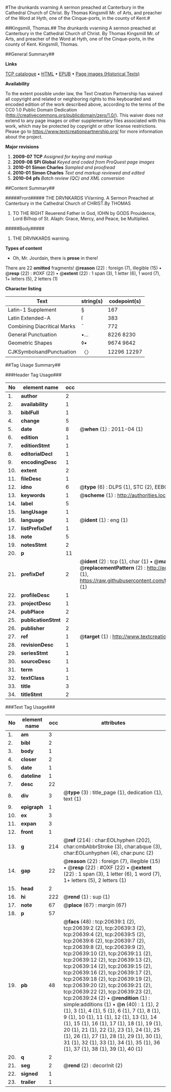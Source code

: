 #The drunkards vvarning A sermon preached at Canterbury in the Cathedral Church of Christ. By Thomas Kingsmill Mr. of Arts, and preacher of the Word at Hyth, one of the Cinque-ports, in the county of Kent.#

##Kingsmill, Thomas.##
The drunkards vvarning A sermon preached at Canterbury in the Cathedral Church of Christ. By Thomas Kingsmill Mr. of Arts, and preacher of the Word at Hyth, one of the Cinque-ports, in the county of Kent.
Kingsmill, Thomas.

##General Summary##

**Links**

[TCP catalogue](http://www.ota.ox.ac.uk/tcp/)  • 
[HTML](http://tei.it.ox.ac.uk/tcp/Texts-HTML/free/A04/A04870.html)  • 
[EPUB](http://tei.it.ox.ac.uk/tcp/Texts-EPUB/free/A04/A04870.epub) • 
[Page images (Historical Texts)](https://historicaltexts.jisc.ac.uk/eebo-99855164e)

**Availability**

To the extent possible under law, the Text Creation Partnership has waived all copyright and related or neighboring rights to this keyboarded and encoded edition of the work described above, according to the terms of the CC0 1.0 Public Domain Dedication (http://creativecommons.org/publicdomain/zero/1.0/). This waiver does not extend to any page images or other supplementary files associated with this work, which may be protected by copyright or other license restrictions. Please go to https://www.textcreationpartnership.org/ for more information about the project.

**Major revisions**

1. __2009-07__ __TCP__ *Assigned for keying and markup*
1. __2009-08__ __SPi Global__ *Keyed and coded from ProQuest page images*
1. __2010-01__ __Simon Charles__ *Sampled and proofread*
1. __2010-01__ __Simon Charles__ *Text and markup reviewed and edited*
1. __2010-04__ __pfs__ *Batch review (QC) and XML conversion*

##Content Summary##

#####Front#####
THE DRVNKARDS VVarning. A Sermon Preached at Canterbury
in the Cathedral Church of CHRIST.By THOMAS 
1. TO THE RIGHT Reuerend Father in God, IOHN by GODS Prouidence,
Lord Biſhop of St. Aſaph: Grace, Mercy, and Peace, be
Multiplied.

#####Body#####

1. THE DRVNKARDS warning.

**Types of content**

  * Oh, Mr. Jourdain, there is **prose** in there!

There are 22 **omitted** fragments! 
 @__reason__ (22) : foreign (7), illegible (15)  •  @__resp__ (22) : #OXF (22)  •  @__extent__ (22) : 1 span (3), 1 letter (6), 1 word (7), 1+ letters (5), 2 letters (1)

**Character listing**


|Text|string(s)|codepoint(s)|
|---|---|---|
|Latin-1 Supplement|§|167|
|Latin Extended-A|ſ|383|
|Combining             Diacritical Marks|̄|772|
|General Punctuation|•…|8226 8230|
|Geometric Shapes|◊▪|9674 9642|
|CJKSymbolsandPunctuation|〈〉|12296 12297|

##Tag Usage Summary##

###Header Tag Usage###

|No|element name|occ|attributes|
|---|---|---|---|
|1.|__author__|2||
|2.|__availability__|1||
|3.|__biblFull__|1||
|4.|__change__|5||
|5.|__date__|8| @__when__ (1) : 2011-04 (1)|
|6.|__edition__|1||
|7.|__editionStmt__|1||
|8.|__editorialDecl__|1||
|9.|__encodingDesc__|1||
|10.|__extent__|2||
|11.|__fileDesc__|1||
|12.|__idno__|6| @__type__ (6) : DLPS (1), STC (2), EEBO-CITATION (1), PROQUEST (1), VID (1)|
|13.|__keywords__|1| @__scheme__ (1) : http://authorities.loc.gov/ (1)|
|14.|__label__|5||
|15.|__langUsage__|1||
|16.|__language__|1| @__ident__ (1) : eng (1)|
|17.|__listPrefixDef__|1||
|18.|__note__|5||
|19.|__notesStmt__|2||
|20.|__p__|11||
|21.|__prefixDef__|2| @__ident__ (2) : tcp (1), char (1)  •  @__matchPattern__ (2) : ([0-9\-]+):([0-9IVX]+) (1), (.+) (1)  •  @__replacementPattern__ (2) : http://eebo.chadwyck.com/downloadtiff?vid=$1&page=$2 (1), https://raw.githubusercontent.com/textcreationpartnership/Texts/master/tcpchars.xml#$1 (1)|
|22.|__profileDesc__|1||
|23.|__projectDesc__|1||
|24.|__pubPlace__|2||
|25.|__publicationStmt__|2||
|26.|__publisher__|2||
|27.|__ref__|1| @__target__ (1) : http://www.textcreationpartnership.org/docs/. (1)|
|28.|__revisionDesc__|1||
|29.|__seriesStmt__|1||
|30.|__sourceDesc__|1||
|31.|__term__|1||
|32.|__textClass__|1||
|33.|__title__|3||
|34.|__titleStmt__|2||


###Text Tag Usage###

|No|element name|occ|attributes|
|---|---|---|---|
|1.|__am__|3||
|2.|__bibl__|2||
|3.|__body__|1||
|4.|__closer__|2||
|5.|__date__|1||
|6.|__dateline__|1||
|7.|__desc__|22||
|8.|__div__|3| @__type__ (3) : title_page (1), dedication (1), text (1)|
|9.|__epigraph__|1||
|10.|__ex__|3||
|11.|__expan__|3||
|12.|__front__|1||
|13.|__g__|214| @__ref__ (214) : char:EOLhyphen (202), char:cmbAbbrStroke (3), char:abque (3), char:EOLunhyphen (4), char:punc (2)|
|14.|__gap__|22| @__reason__ (22) : foreign (7), illegible (15)  •  @__resp__ (22) : #OXF (22)  •  @__extent__ (22) : 1 span (3), 1 letter (6), 1 word (7), 1+ letters (5), 2 letters (1)|
|15.|__head__|2||
|16.|__hi__|222| @__rend__ (1) : sup (1)|
|17.|__note__|67| @__place__ (67) : margin (67)|
|18.|__p__|57||
|19.|__pb__|48| @__facs__ (48) : tcp:20639:1 (2), tcp:20639:2 (2), tcp:20639:3 (2), tcp:20639:4 (2), tcp:20639:5 (2), tcp:20639:6 (2), tcp:20639:7 (2), tcp:20639:8 (2), tcp:20639:9 (2), tcp:20639:10 (2), tcp:20639:11 (2), tcp:20639:12 (2), tcp:20639:13 (2), tcp:20639:14 (2), tcp:20639:15 (2), tcp:20639:16 (2), tcp:20639:17 (2), tcp:20639:18 (2), tcp:20639:19 (2), tcp:20639:20 (2), tcp:20639:21 (2), tcp:20639:22 (2), tcp:20639:23 (2), tcp:20639:24 (2)  •  @__rendition__ (1) : simple:additions (1)  •  @__n__ (40) : 1 (1), 2 (1), 3 (1), 4 (1), 5 (1), 6 (1), 7 (1), 8 (1), 9 (1), 10 (1), 11 (1), 12 (1), 13 (1), 14 (1), 15 (1), 16 (1), 17 (1), 18 (1), 19 (1), 20 (1), 21 (1), 22 (1), 23 (1), 24 (1), 25 (1), 26 (1), 27 (1), 28 (1), 29 (1), 30 (1), 31 (1), 32 (1), 33 (1), 34 (1), 35 (1), 36 (1), 37 (1), 38 (1), 39 (1), 40 (1)|
|20.|__q__|2||
|21.|__seg__|2| @__rend__ (2) : decorInit (2)|
|22.|__signed__|1||
|23.|__trailer__|1||
